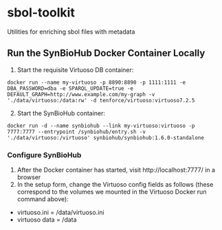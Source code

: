 # sbol-toolkit
Utilities for enriching sbol files with metadata

## Run the SynBioHub Docker Container Locally

1. Start the requisite Virtuoso DB container:
```
docker run --name my-virtuoso -p 8890:8890 -p 1111:1111 -e DBA_PASSWORD=dba -e SPARQL_UPDATE=true -e DEFAULT_GRAPH=http://www.example.com/my-graph -v './data/virtuoso:/data:rw' -d tenforce/virtuoso:virtuoso7.2.5
```
2. Start the SynBioHub container:
```
docker run -d --name synbiohub --link my-virtuoso:virtuoso -p 7777:7777 --entrypoint /synbiohub/entry.sh -v './data/virtuoso:/virtuoso' synbiohub/synbiohub:1.6.0-standalone
```

### Configure SynBioHub

1. After the Docker container has started, visit http://localhost:7777/ in a browser
2. In the setup form, change the Virtuoso config fields as follows (these correspond to the volumes we mounted in the Virtuoso Docker run command above):
  * virtuoso.ini = /data/virtuoso.ini
  * virtuoso data = /data